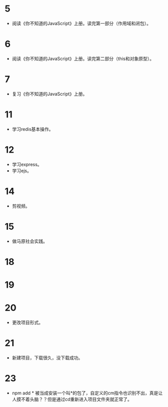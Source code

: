 # 5

- 阅读《你不知道的JavaScript》上册。读完第一部分（作用域和闭包）。

# 6

- 阅读《你不知道的JavaScript》上册。读完第二部分（this和对象原型）。

# 7

- 复习《你不知道的JavaScript》上册。

# 11

- 学习redis基本操作。

# 12

- 学习express。
- 学习ejs。

# 14 

- 剪视频。

# 15

- 做马原社会实践。

# 18

# 19

# 20

- 更改项目形式。

# 21 

- 新建项目，下载很久，没下载成功。

# 23

- npm add * 被当成安装一个叫*的包了，自定义的cm指令也识别不出，真是让人摸不着头脑？？但是通过cd重新进入项目文件夹就正常了。